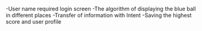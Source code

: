 -User name required login screen
-The algorithm of displaying the blue ball in different places
-Transfer of information with Intent
-Saving the highest score and user profile

